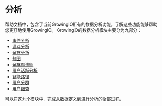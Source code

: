 # 分析

帮助文档中，包含了当前GrowingIO所有的数据分析功能，了解这些功能能够帮助您更好地使用GrowingIO。 GrowingIO的数据分析模块主要分为九部分：

* [事件分析](event-analysis.md)
* [漏斗分析](funnel-analysis.md)
* [留存分析](cohort-analysis.md)
* [热图](heatmap/)
* [留存魔法师](magic-cohort.md)
* [用户活跃分析](user-active-analysis.md)
* [智能路径](smart-flow-analysis.md)
* [用户分群](user-segmentation.md)
* [用户细查](individual-user-report.md)

可以在这九个模块中，完成从数据定义到进行分析的全部过程。

